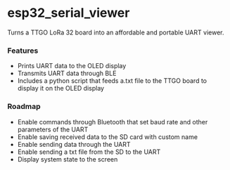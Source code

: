 # esp32_serial_viewer
Turns a TTGO LoRa 32 board into an affordable and portable UART viewer.

### Features
* Prints UART data to the OLED display
* Transmits UART data through BLE
* Includes a python script that feeds a.txt file to the TTGO board to display it on the OLED display

### Roadmap
* Enable commands through Bluetooth that set baud rate and other parameters of the UART
* Enable saving received data to the SD card with custom name
* Enable sending data through the UART
* Enable sending a txt file from the SD to the UART
* Display system state to the screen